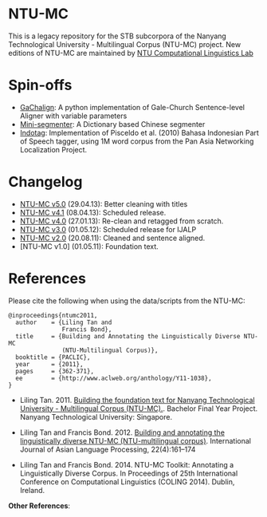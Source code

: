 NTU-MC
======

This is a legacy repository for the STB subcorpora of the Nanyang Technological University - Multilingual Corpus (NTU-MC) project. New editions of NTU-MC are maintained by [NTU Computational Linguistics Lab](http://compling.hss.ntu.edu.sg/index.html)


Spin-offs
========

* [GaChalign](https://code.google.com/p/gachalign/): A python implementation of Gale-Church Sentence-level Aligner with variable parameters
* [Mini-segmenter](https://code.google.com/p/mini-segmenter/): A Dictionary based Chinese segmenter
* [Indotag](): Implementation of Pisceldo et al. (2010) Bahasa Indonesian Part of Speech tagger, using 1M word corpus from the Pan Asia Networking Localization Project. 


Changelog
==========

* [NTU-MC v5.0](https://db.tt/FP1ViZP4) (29.04.13): Better cleaning with titles
* [NTU-MC v4.1](https://db.tt/DpqmJek4) (08.04.13): Scheduled release.
* [NTU-MC v4.0](https://db.tt/RmtK1gaL) (27.01.13): Re-clean and retagged from scratch.
* [NTU-MC v3.0](https://db.tt/kFzIKRQi) (01.05.12): Scheduled release for IJALP
* [NTU-MC v2.0](https://db.tt/A1HmkfAa) (20.08.11): Cleaned and sentence aligned.
* [NTU-MC v1.0] (01.05.11): Foundation text.



References
==========

Please cite the following when using the data/scripts from the NTU-MC:

```
@inproceedings{ntumc2011,
  author    = {Liling Tan and
               Francis Bond},
  title     = {Building and Annotating the Linguistically Diverse NTU-MC
               (NTU-Multilingual Corpus)},
  booktitle = {PACLIC},
  year      = {2011},
  pages     = {362-371},
  ee        = {http://www.aclweb.org/anthology/Y11-1038},
}
```

* Liling Tan. 2011. [Building the foundation text for Nanyang Technological University - Multilingual Corpus (NTU-MC).](http://dr.ntu.edu.sg/bitstream/handle/10220/7790/Liling%20Tan.pdf). Bachelor Final Year Project. Nanyang Technological University: Singapore.

* Liling Tan and Francis Bond. 2012. [Building and annotating the linguistically diverse NTU-MC (NTU-multilingual corpus)](http://www.colips.org/journal/volume22/22.4.2.NTU-MC%20Tan%20final.pdf). International Journal of Asian Language Processing, 22(4):161–174

* Liling Tan and Francis Bond. 2014. NTU-MC Toolkit: Annotating a Linguistically Diverse Corpus. In Proceedings of 25th International Conference on Computational Linguistics (COLING 2014). Dublin, Ireland.


**Other References**:
